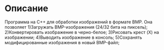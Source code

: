 # Описание
Программа на C++ для обработки изображений в формате BMP. Она позволяет 1)Загружать BMP-изображения (24/32 бита на пиксель);  2)Конвертировать изображение в черно-белое;  3)Рисовать крест (X) на изображении;  4)Выводить изображение в консоль;  5)Сохранять модифицированные изображения в новый BMP-файл;  
